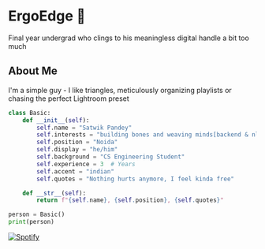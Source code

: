# ErgoEdge 🦦
Final year undergrad who clings to his meaningless digital handle a bit too much
## About Me
I'm a simple guy - I like triangles, meticulously organizing playlists or chasing the perfect Lightroom preset

<!-- ## Code Snippet -->
```python
class Basic:
    def __init__(self):
        self.name = "Satwik Pandey"
        self.interests = "building bones and weaving minds[backend & nlp]"
        self.position = "Noida"
        self.display = "he/him"
        self.background = "CS Engineering Student"
        self.experience = 3  # Years
        self.accent = "indian"
        self.quotes = "Nothing hurts anymore, I feel kinda free"

    def __str__(self):
        return f"{self.name}, {self.position}, {self.quotes}"

person = Basic()
print(person)

```

[![Spotify](https://spotify-github-readme.vercel.app/api/spotify)](https://open.spotify.com/track/346SJSEbB6pNZMpwovxDiu?si=f67bfe5d71ca49d1)

